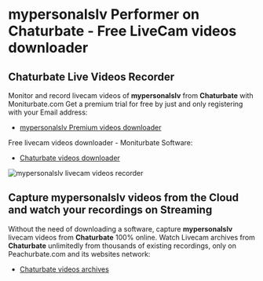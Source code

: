 # mypersonalslv Performer on Chaturbate - Free LiveCam videos downloader

## Chaturbate Live Videos Recorder

Monitor and record livecam videos of **mypersonalslv** from **Chaturbate** with Moniturbate.com
Get a premium trial for free by just and only registering with your Email address:
* [mypersonalslv Premium videos downloader](https://moniturbate.com/request-demo-licence-key.html)

Free livecam videos downloader - Moniturbate Software:
* [Chaturbate videos downloader](https://moniturbate.com/moniturbate-download-software.html)

![mypersonalslv livecam videos recorder](https://peachurnet.com/templates/moniturbate-software.png)


## Capture mypersonalslv videos from the Cloud and watch your recordings on Streaming

Without the need of downloading a software, capture **mypersonalslv** livecam videos from **Chaturbate** 100% online.
Watch Livecam archives from **Chaturbate** unlimitedly from thousands of existing recordings, only on Peachurbate.com and its websites network:
* [Chaturbate videos archives](https://peachurnet.com/)